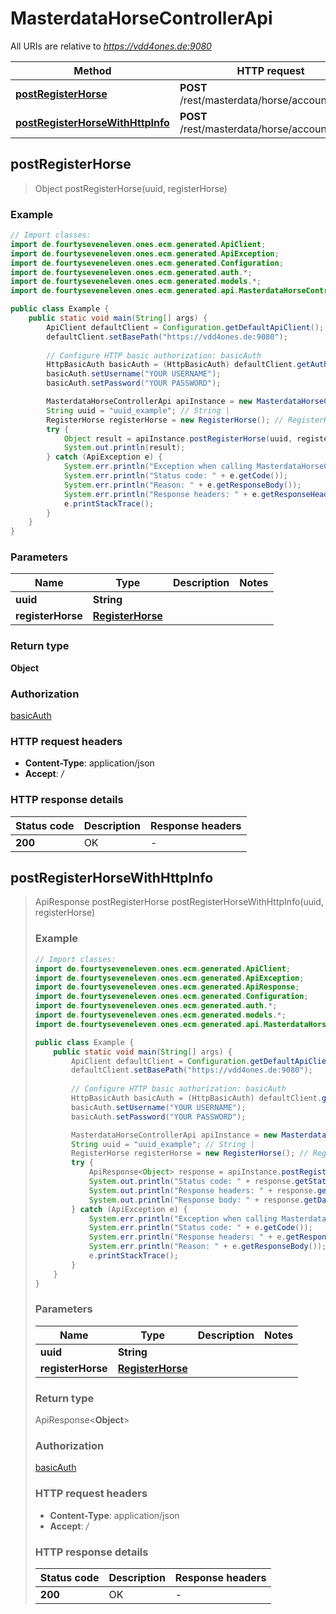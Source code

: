 # MasterdataHorseControllerApi

All URIs are relative to *https://vdd4ones.de:9080*

Method | HTTP request | Description
------------- | ------------- | -------------
[**postRegisterHorse**](MasterdataHorseControllerApi.md#postRegisterHorse) | **POST** /rest/masterdata/horse/account/{uuid} | 
[**postRegisterHorseWithHttpInfo**](MasterdataHorseControllerApi.md#postRegisterHorseWithHttpInfo) | **POST** /rest/masterdata/horse/account/{uuid} | 



## postRegisterHorse

> Object postRegisterHorse(uuid, registerHorse)



### Example

```java
// Import classes:
import de.fourtyseveneleven.ones.ecm.generated.ApiClient;
import de.fourtyseveneleven.ones.ecm.generated.ApiException;
import de.fourtyseveneleven.ones.ecm.generated.Configuration;
import de.fourtyseveneleven.ones.ecm.generated.auth.*;
import de.fourtyseveneleven.ones.ecm.generated.models.*;
import de.fourtyseveneleven.ones.ecm.generated.api.MasterdataHorseControllerApi;

public class Example {
    public static void main(String[] args) {
        ApiClient defaultClient = Configuration.getDefaultApiClient();
        defaultClient.setBasePath("https://vdd4ones.de:9080");
        
        // Configure HTTP basic authorization: basicAuth
        HttpBasicAuth basicAuth = (HttpBasicAuth) defaultClient.getAuthentication("basicAuth");
        basicAuth.setUsername("YOUR USERNAME");
        basicAuth.setPassword("YOUR PASSWORD");

        MasterdataHorseControllerApi apiInstance = new MasterdataHorseControllerApi(defaultClient);
        String uuid = "uuid_example"; // String | 
        RegisterHorse registerHorse = new RegisterHorse(); // RegisterHorse | 
        try {
            Object result = apiInstance.postRegisterHorse(uuid, registerHorse);
            System.out.println(result);
        } catch (ApiException e) {
            System.err.println("Exception when calling MasterdataHorseControllerApi#postRegisterHorse");
            System.err.println("Status code: " + e.getCode());
            System.err.println("Reason: " + e.getResponseBody());
            System.err.println("Response headers: " + e.getResponseHeaders());
            e.printStackTrace();
        }
    }
}
```

### Parameters


Name | Type | Description  | Notes
------------- | ------------- | ------------- | -------------
 **uuid** | **String**|  |
 **registerHorse** | [**RegisterHorse**](RegisterHorse.md)|  |

### Return type

**Object**


### Authorization

[basicAuth](../README.md#basicAuth)

### HTTP request headers

- **Content-Type**: application/json
- **Accept**: */*

### HTTP response details
| Status code | Description | Response headers |
|-------------|-------------|------------------|
| **200** | OK |  -  |

## postRegisterHorseWithHttpInfo

> ApiResponse<Object> postRegisterHorse postRegisterHorseWithHttpInfo(uuid, registerHorse)



### Example

```java
// Import classes:
import de.fourtyseveneleven.ones.ecm.generated.ApiClient;
import de.fourtyseveneleven.ones.ecm.generated.ApiException;
import de.fourtyseveneleven.ones.ecm.generated.ApiResponse;
import de.fourtyseveneleven.ones.ecm.generated.Configuration;
import de.fourtyseveneleven.ones.ecm.generated.auth.*;
import de.fourtyseveneleven.ones.ecm.generated.models.*;
import de.fourtyseveneleven.ones.ecm.generated.api.MasterdataHorseControllerApi;

public class Example {
    public static void main(String[] args) {
        ApiClient defaultClient = Configuration.getDefaultApiClient();
        defaultClient.setBasePath("https://vdd4ones.de:9080");
        
        // Configure HTTP basic authorization: basicAuth
        HttpBasicAuth basicAuth = (HttpBasicAuth) defaultClient.getAuthentication("basicAuth");
        basicAuth.setUsername("YOUR USERNAME");
        basicAuth.setPassword("YOUR PASSWORD");

        MasterdataHorseControllerApi apiInstance = new MasterdataHorseControllerApi(defaultClient);
        String uuid = "uuid_example"; // String | 
        RegisterHorse registerHorse = new RegisterHorse(); // RegisterHorse | 
        try {
            ApiResponse<Object> response = apiInstance.postRegisterHorseWithHttpInfo(uuid, registerHorse);
            System.out.println("Status code: " + response.getStatusCode());
            System.out.println("Response headers: " + response.getHeaders());
            System.out.println("Response body: " + response.getData());
        } catch (ApiException e) {
            System.err.println("Exception when calling MasterdataHorseControllerApi#postRegisterHorse");
            System.err.println("Status code: " + e.getCode());
            System.err.println("Response headers: " + e.getResponseHeaders());
            System.err.println("Reason: " + e.getResponseBody());
            e.printStackTrace();
        }
    }
}
```

### Parameters


Name | Type | Description  | Notes
------------- | ------------- | ------------- | -------------
 **uuid** | **String**|  |
 **registerHorse** | [**RegisterHorse**](RegisterHorse.md)|  |

### Return type

ApiResponse<**Object**>


### Authorization

[basicAuth](../README.md#basicAuth)

### HTTP request headers

- **Content-Type**: application/json
- **Accept**: */*

### HTTP response details
| Status code | Description | Response headers |
|-------------|-------------|------------------|
| **200** | OK |  -  |

